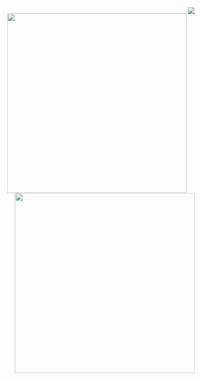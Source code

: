 

<img src="https://spotify-github-profile.vercel.app/api/view?uid=x5zh4w7pax39fdmzs3nipo4gl&cover_image=true&theme=default&bar_color=53b14f&bar_color_cover=false" align="right" > 

<a href ="https://discord.com/users/853820912628269088"><img align="right" src="https://lanyard-profile-readme.vercel.app/api/853820912628269088" width="418"></a>


<br><br><br><br><br><br><br><br><br><br>
<img src="https://github-readme-stats.vercel.app/api/top-langs/?username=daniel4-scratch&layout=compact&theme=radical"  align="right" width="419">
